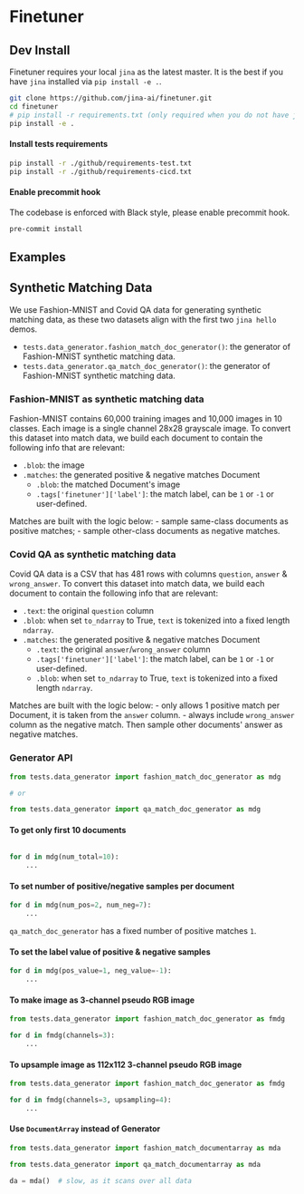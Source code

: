 # Finetuner

## Dev Install

Finetuner requires your local `jina` as the latest master. It is the best if you have `jina` installed via `pip install -e .`.

```bash
git clone https://github.com/jina-ai/finetuner.git
cd finetuner
# pip install -r requirements.txt (only required when you do not have jina locally) 
pip install -e .
```

#### Install tests requirements

```bash
pip install -r ./github/requirements-test.txt
pip install -r ./github/requirements-cicd.txt
```

#### Enable precommit hook

The codebase is enforced with Black style, please enable precommit hook.

```bash
pre-commit install
```

## Examples

## Synthetic Matching Data

We use Fashion-MNIST and Covid QA data for generating synthetic matching data, as these two datasets align with the first two `jina hello` demos.

- `tests.data_generator.fashion_match_doc_generator()`: the generator of Fashion-MNIST synthetic matching data.
- `tests.data_generator.qa_match_doc_generator()`: the generator of Fashion-MNIST synthetic matching data.

### Fashion-MNIST as synthetic matching data

Fashion-MNIST contains 60,000 training images and 10,000 images in 10 classes. Each image is a single channel 28x28 grayscale image. To convert this dataset into match data, we build each document to contain the following info that are relevant:

  - `.blob`: the image
  - `.matches`: the generated positive & negative matches Document
    - `.blob`: the matched Document's image 
    - `.tags['finetuner']['label']`: the match label, can be `1` or `-1` or user-defined.

Matches are built with the logic below:
    - sample same-class documents as positive matches;
    - sample other-class documents as negative matches.

### Covid QA as synthetic matching data

Covid QA data is a CSV that has 481 rows with columns `question`, `answer` & `wrong_answer`. To convert this dataset into match data, we build each document to contain the following info that are relevant:

 - `.text`: the original `question` column
 - `.blob`: when set `to_ndarray` to True, `text` is tokenized into a fixed length `ndarray`.
 - `.matches`: the generated positive & negative matches Document
   - `.text`: the original `answer`/`wrong_answer` column
   - `.tags['finetuner']['label']`: the match label, can be `1` or `-1` or user-defined.
   - `.blob`: when set `to_ndarray` to True, `text` is tokenized into a fixed length `ndarray`.

Matches are built with the logic below:
    - only allows 1 positive match per Document, it is taken from the `answer` column.
    - always include `wrong_answer` column as the negative match. Then sample other documents' answer as negative matches.


### Generator API

```python
from tests.data_generator import fashion_match_doc_generator as mdg

# or

from tests.data_generator import qa_match_doc_generator as mdg
```

#### To get only first 10 documents

```python

for d in mdg(num_total=10):
    ...
```

#### To set number of positive/negative samples per document

```python
for d in mdg(num_pos=2, num_neg=7):
    ...
```

`qa_match_doc_generator` has a fixed number of positive matches `1`.

#### To set the label value of positive & negative samples

```python
for d in mdg(pos_value=1, neg_value=-1):
    ...
```

#### To make image as 3-channel pseudo RGB image

```python
from tests.data_generator import fashion_match_doc_generator as fmdg

for d in fmdg(channels=3):
    ...
```

#### To upsample image as 112x112 3-channel pseudo RGB image

```python
from tests.data_generator import fashion_match_doc_generator as fmdg

for d in fmdg(channels=3, upsampling=4):
    ...
```

#### Use `DocumentArray` instead of Generator

```python
from tests.data_generator import fashion_match_documentarray as mda

from tests.data_generator import qa_match_documentarray as mda

da = mda()  # slow, as it scans over all data
```


    
